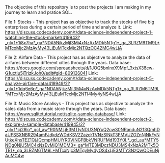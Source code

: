 The objective of this repository is to post the projects I am making in my journey to learn and pratice SQL.

File 1: Stocks - This project has as objective to track the stocks of five big enterprises during a certain period of time and analyze it. 
Link: <https://discuss.codecademy.com/t/data-science-independent-project-1-watching-the-stock-market/419943?_gl=1*1i8x7ha*_ga*NDA5NjkzMjI3Mi4xNzAxMDk5NTg1*_ga_3LRZM6TM9L*MTcxMjc2MzAyMy43LjEuMTcxMjc2NTQzOC42MC4wLjA>

File 2: Airfare Data - This project has as objective to analyze the data of airfares between different cities through the years. 
Data base: <https://docs.google.com/spreadsheets/d/1JOQ5bnInxX9Mpf_3xtsX38cw-G1uctiu5jTrjzkJoh0/edit#gid=809136041>
Link: <https://discuss.codecademy.com/t/data-science-independent-project-5-analyze-airfare-data/419949/2?_gl=1*1dq6e6p*_ga*NDA5NjkzMjI3Mi4xNzAxMDk5NTg1*_ga_3LRZM6TM9L*MTcxMjc2MzAyMy43LjEuMTcxMjc2NTI4My4yNS4wLjA>

File 3: Music Store Analisys - This project has as objective to analyze the sales data from a music store through the years.
Data base: <https://www.sqlitetutorial.net/sqlite-sample-database/>
Link: <https://discuss.codecademy.com/t/data-science-independent-project-2-explore-a-sample-database/419945/2?_gl=1*cj28lo*_gcl_aw*R0NMLjE3MTIyNDU3NjYuQ2owS0NRanduN213QmhDaUFSSXNBR294amFJdkdzWDdKSVZZazdrTVNzSlNkT3FMVUZOZnNjNkFyNUtkeXhsTEZ1QjJQcmpHMUlYR0VINGFBbkVNRUFMd193Y0I.*_gcl_au*MTY5NDg0NjU5MC4xNzEyMjQ1MDM3*_ga*MTE3MDczNDU3MS4xNzA2MTk5OTE1*_ga_3LRZM6TM9L*MTcxNjc3MTgyMy4yOS4xLjE3MTY3NzQwODEuNjAuMC4w>
